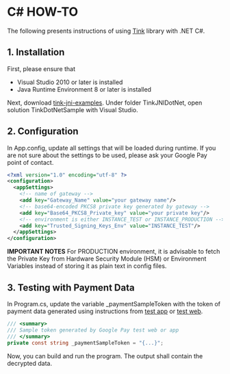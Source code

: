 # C# HOW-TO
The following presents instructions of using [Tink](https://github.com/google/tink) library with .NET C#.

## 1. Installation
First, please ensure that 
- Visual Studio 2010 or later is installed
- Java Runtime Environment 8 or later is installed

Next, download [tink-jni-examples](https://github.com/google-pay/tink-jni-examples). Under folder TinkJNIDotNet, open solution TinkDotNetSample with Visual Studio. 

## 2. Configuration
In App.config, update all settings that will be loaded during runtime. If you are not sure about the settings to be used, please ask your Google Pay point of contact.
```xml
<?xml version="1.0" encoding="utf-8" ?>
<configuration>
  <appSettings>
    <!-- name of gateway -->
    <add key="Gateway_Name" value="your gateway name"/>
    <!-- base64-encoded PKCS8 private key generated by gateway -->
    <add key="Base64_PKCS8_Private_key" value="your private key"/>
    <!-- environment is either INSTANCE_TEST or INSTANCE_PRODUCTION -->
    <add key="Trusted_Signing_Keys_Env" value="INSTANCE_TEST"/>
  </appSettings>
</configuration>
```
**IMPORTANT NOTES** For PRODUCTION environment, it is advisable to fetch the Private Key from Hardware Security Module (HSM) or Environment Variables instead of storing it as plain text in config files.

## 3. Testing with Payment Data
In Program.cs, update the variable _paymentSampleToken with the token of payment data generated using instructions from [test app](https://developers.google.com/pay/api/android/guides/tutorial#example) or [test web](https://developers.google.com/pay/api/web/guides/tutorial#full-example).
```c#
/// <summary>
/// Sample token generated by Google Pay test web or app
/// </summary>
private const string _paymentSampleToken = "{...}";
```

Now, you can build and run the program. The output shall contain the decrypted data.
